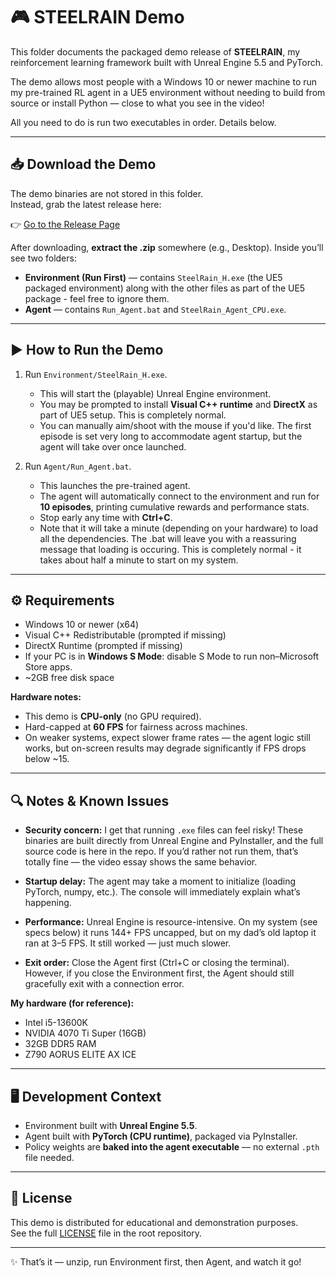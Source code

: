 # 🎮 STEELRAIN Demo

This folder documents the packaged demo release of **STEELRAIN**, my reinforcement learning framework built with Unreal Engine 5.5 and PyTorch.  

The demo allows most people with a Windows 10 or newer machine to run my pre-trained RL agent in a UE5 environment without needing to build from source or install Python — close to what you see in the video!  

All you need to do is run two executables in order. Details below.  

---

## 📥 Download the Demo

The demo binaries are not stored in this folder.  
Instead, grab the latest release here:  

👉 [Go to the Release Page](https://github.com/hliu-ai/STEELRAIN/releases/tag/v.1.0.0)  

After downloading, **extract the .zip** somewhere (e.g., Desktop). Inside you’ll see two folders:  

- **Environment (Run First)** — contains `SteelRain_H.exe` (the UE5 packaged environment) along with the other files as part of the UE5 package - feel free to ignore them.  
- **Agent** — contains `Run_Agent.bat` and `SteelRain_Agent_CPU.exe`.  

---

## ▶️ How to Run the Demo

1. Run `Environment/SteelRain_H.exe`.  
   - This will start the (playable) Unreal Engine environment.  
   - You may be prompted to install **Visual C++ runtime** and **DirectX** as part of UE5 setup. This is completely normal.  
   - You can manually aim/shoot with the mouse if you'd like. The first episode is set very long to accommodate agent startup, but the agent will take over once launched.

2. Run `Agent/Run_Agent.bat`.  
   - This launches the pre-trained agent.  
   - The agent will automatically connect to the environment and run for **10 episodes**, printing cumulative rewards and performance stats.  
   - Stop early any time with **Ctrl+C**.  
   - Note that it will take a minute (depending on your hardware) to load all the dependencies. The .bat will leave you with a reassuring message that loading is occuring. This is completely normal - it takes about half a minute to start on my system. 

---

## ⚙️ Requirements

- Windows 10 or newer (x64)  
- Visual C++ Redistributable (prompted if missing)  
- DirectX Runtime (prompted if missing)  
- If your PC is in **Windows S Mode**: disable S Mode to run non–Microsoft Store apps.  
- ~2GB free disk space  

**Hardware notes:**  
- This demo is **CPU-only** (no GPU required).  
- Hard-capped at **60 FPS** for fairness across machines.  
- On weaker systems, expect slower frame rates — the agent logic still works, but on-screen results may degrade significantly if FPS drops below ~15.  

---

## 🔍 Notes & Known Issues

- **Security concern:** I get that running `.exe` files can feel risky! These binaries are built directly from Unreal Engine and PyInstaller, and the full source code is here in the repo. If you’d rather not run them, that’s totally fine — the video essay shows the same behavior.

- **Startup delay:** The agent may take a moment to initialize (loading PyTorch, numpy, etc.). The console will immediately explain what’s happening.  

- **Performance:** Unreal Engine is resource-intensive. On my system (see specs below) it runs 144+ FPS uncapped, but on my dad’s old laptop it ran at 3–5 FPS. It still worked — just much slower.  

- **Exit order:** Close the Agent first (Ctrl+C or closing the terminal). However, if you close the Environment first, the Agent should still gracefully exit with a connection error.  

**My hardware (for reference):**  
- Intel i5-13600K  
- NVIDIA 4070 Ti Super (16GB)  
- 32GB DDR5 RAM  
- Z790 AORUS ELITE AX ICE  

---

## 🖥️ Development Context

- Environment built with **Unreal Engine 5.5**.  
- Agent built with **PyTorch (CPU runtime)**, packaged via PyInstaller.  
- Policy weights are **baked into the agent executable** — no external `.pth` file needed.  

---

## 📜 License

This demo is distributed for educational and demonstration purposes.  
See the full [LICENSE](https://github.com/hliu-ai/STEELRAIN/blob/main/LICENSE) file in the root repository.  

---

✨ That’s it — unzip, run Environment first, then Agent, and watch it go! 
